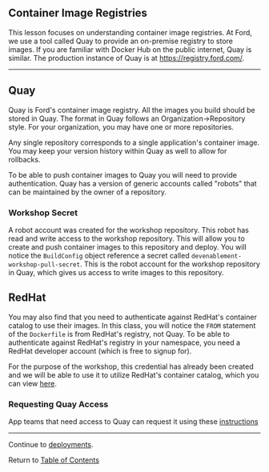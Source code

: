 ## Container Image Registries

This lesson focuses on understanding container image registries. At Ford, we use a tool called Quay to provide an on-premise registry to store images. If you are familiar with Docker Hub on the public internet, Quay is similar. The production instance of Quay is at https://registry.ford.com/.

---

## Quay 

Quay is Ford's container image registry. All the images you build should be stored in Quay. The format in Quay follows an Organization->Repository style. For your organization, you may have one or more repositories. 

Any single repository corresponds to a single application's container image. You may keep your version history within Quay as well to allow for rollbacks. 

To be able to push container images to Quay you will need to provide authentication. Quay has a version of generic accounts called "robots" that can be maintained by the owner of a repository. 

<!-- You can see [this page]() on the dev guide for how to create and use robot's in Quay. -->

### Workshop Secret

A robot account was created for the workshop repository. This robot has read and write access to the workshop repository. This will allow you to create and push container images to this repository and deploy. You will notice the `BuildConfig` object reference a secret called `devenablement-workshop-pull-secret`. This is the robot account for the workshop repository in Quay, which gives us access to write images to this repository.

## RedHat 

You may also find that you need to authenticate against RedHat's container catalog to use their images. In this class, you will notice the `FROM` statement of the `Dockerfile` is from RedHat's registry, not Quay. To be able to authenticate against RedHat's registry in your namespace, you need a RedHat developer account (which is free to signup for). <!--, see [these instructions](). -->

For the purpose of the workshop, this credential has already been created and we will be able to use it to utilize RedHat's container catalog, which you can view [here](https://registry.redhat.io). 

### Requesting Quay Access

App teams that need access to Quay can request it using these [instructions](https://github.ford.com/Containers/k8s-platform/blob/master/Day2/CaaS_Applications/User_docs/CaaS_Platform_Onboarding.md#quay-on-boarding.)

---  

Continue to [deployments](./10-deployment.md).

Return to [Table of Contents](../README.md#agenda)
